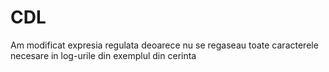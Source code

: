 # CDL
Am  modificat expresia regulata deoarece nu se regaseau toate caracterele necesare in log-urile din exemplul din cerinta 
